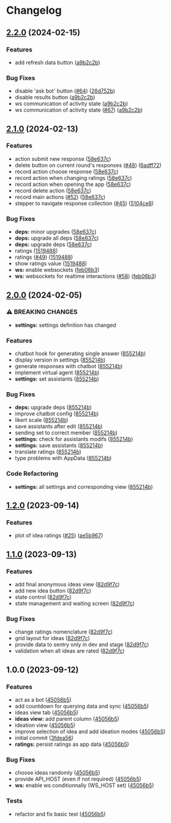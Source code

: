 # Changelog

## [2.2.0](https://github.com/graasp/graasp-app-collaborative-ideation/compare/v2.1.0...v2.2.0) (2024-02-15)


### Features

* add refresh data button ([a9b2c2b](https://github.com/graasp/graasp-app-collaborative-ideation/commit/a9b2c2b94069fac4a4f9713465f4a78e6bdcb83f))


### Bug Fixes

* disable 'ask bot' button ([#64](https://github.com/graasp/graasp-app-collaborative-ideation/issues/64)) ([26d752b](https://github.com/graasp/graasp-app-collaborative-ideation/commit/26d752b14618c0e226ea775489f4725907b1494b))
* disable results button ([a9b2c2b](https://github.com/graasp/graasp-app-collaborative-ideation/commit/a9b2c2b94069fac4a4f9713465f4a78e6bdcb83f))
* ws communication of activity state ([a9b2c2b](https://github.com/graasp/graasp-app-collaborative-ideation/commit/a9b2c2b94069fac4a4f9713465f4a78e6bdcb83f))
* ws communication of activity state ([#67](https://github.com/graasp/graasp-app-collaborative-ideation/issues/67)) ([a9b2c2b](https://github.com/graasp/graasp-app-collaborative-ideation/commit/a9b2c2b94069fac4a4f9713465f4a78e6bdcb83f))

## [2.1.0](https://github.com/graasp/graasp-app-collaborative-ideation/compare/v2.0.0...v2.1.0) (2024-02-13)


### Features

* action submit new response ([58e637c](https://github.com/graasp/graasp-app-collaborative-ideation/commit/58e637c56b92fe30ac244e6ca709dfa242cfdd34))
* delete button on current round's responses ([#48](https://github.com/graasp/graasp-app-collaborative-ideation/issues/48)) ([6adff72](https://github.com/graasp/graasp-app-collaborative-ideation/commit/6adff72783bc7935d994db64e38e9e6de7430417))
* record action choose response ([58e637c](https://github.com/graasp/graasp-app-collaborative-ideation/commit/58e637c56b92fe30ac244e6ca709dfa242cfdd34))
* record action when changing ratings ([58e637c](https://github.com/graasp/graasp-app-collaborative-ideation/commit/58e637c56b92fe30ac244e6ca709dfa242cfdd34))
* record action when opening the app ([58e637c](https://github.com/graasp/graasp-app-collaborative-ideation/commit/58e637c56b92fe30ac244e6ca709dfa242cfdd34))
* record delete action ([58e637c](https://github.com/graasp/graasp-app-collaborative-ideation/commit/58e637c56b92fe30ac244e6ca709dfa242cfdd34))
* record main actions ([#52](https://github.com/graasp/graasp-app-collaborative-ideation/issues/52)) ([58e637c](https://github.com/graasp/graasp-app-collaborative-ideation/commit/58e637c56b92fe30ac244e6ca709dfa242cfdd34))
* stepper to navigate response collection ([#45](https://github.com/graasp/graasp-app-collaborative-ideation/issues/45)) ([5104ce8](https://github.com/graasp/graasp-app-collaborative-ideation/commit/5104ce86ca2ae42dfe005bae25e71da34e1b946a))


### Bug Fixes

* **deps:** minor upgrades ([58e637c](https://github.com/graasp/graasp-app-collaborative-ideation/commit/58e637c56b92fe30ac244e6ca709dfa242cfdd34))
* **deps:** upgrade all deps ([58e637c](https://github.com/graasp/graasp-app-collaborative-ideation/commit/58e637c56b92fe30ac244e6ca709dfa242cfdd34))
* **deps:** upgrade deps ([58e637c](https://github.com/graasp/graasp-app-collaborative-ideation/commit/58e637c56b92fe30ac244e6ca709dfa242cfdd34))
* ratings ([1519488](https://github.com/graasp/graasp-app-collaborative-ideation/commit/15194880310305c8a6ac0d841cf34913efca8d31))
* ratings ([#49](https://github.com/graasp/graasp-app-collaborative-ideation/issues/49)) ([1519488](https://github.com/graasp/graasp-app-collaborative-ideation/commit/15194880310305c8a6ac0d841cf34913efca8d31))
* show ratings value ([1519488](https://github.com/graasp/graasp-app-collaborative-ideation/commit/15194880310305c8a6ac0d841cf34913efca8d31))
* **ws:** enable websockets ([feb06b3](https://github.com/graasp/graasp-app-collaborative-ideation/commit/feb06b3a0188dc88463a2cff3b5c43b75fe18eec))
* **ws:** websockets for realtime interactions ([#58](https://github.com/graasp/graasp-app-collaborative-ideation/issues/58)) ([feb06b3](https://github.com/graasp/graasp-app-collaborative-ideation/commit/feb06b3a0188dc88463a2cff3b5c43b75fe18eec))

## [2.0.0](https://github.com/graasp/graasp-app-collaborative-ideation/compare/v1.2.0...v2.0.0) (2024-02-05)


### ⚠ BREAKING CHANGES

* **settings:** settings definition has changed

### Features

* chatbot hook for generating single answer ([855214b](https://github.com/graasp/graasp-app-collaborative-ideation/commit/855214b5a2c1eff958e8f7a7f4b2dd3c4a2d096f))
* display version in settings ([855214b](https://github.com/graasp/graasp-app-collaborative-ideation/commit/855214b5a2c1eff958e8f7a7f4b2dd3c4a2d096f))
* generate responses with chatbot ([855214b](https://github.com/graasp/graasp-app-collaborative-ideation/commit/855214b5a2c1eff958e8f7a7f4b2dd3c4a2d096f))
* implement virtual agent ([855214b](https://github.com/graasp/graasp-app-collaborative-ideation/commit/855214b5a2c1eff958e8f7a7f4b2dd3c4a2d096f))
* **settings:** set assistants ([855214b](https://github.com/graasp/graasp-app-collaborative-ideation/commit/855214b5a2c1eff958e8f7a7f4b2dd3c4a2d096f))


### Bug Fixes

* **deps:** upgrade deps ([855214b](https://github.com/graasp/graasp-app-collaborative-ideation/commit/855214b5a2c1eff958e8f7a7f4b2dd3c4a2d096f))
* improve chatbot config ([855214b](https://github.com/graasp/graasp-app-collaborative-ideation/commit/855214b5a2c1eff958e8f7a7f4b2dd3c4a2d096f))
* likert scale ([855214b](https://github.com/graasp/graasp-app-collaborative-ideation/commit/855214b5a2c1eff958e8f7a7f4b2dd3c4a2d096f))
* save assistants after edit ([855214b](https://github.com/graasp/graasp-app-collaborative-ideation/commit/855214b5a2c1eff958e8f7a7f4b2dd3c4a2d096f))
* sending set to correct member ([855214b](https://github.com/graasp/graasp-app-collaborative-ideation/commit/855214b5a2c1eff958e8f7a7f4b2dd3c4a2d096f))
* **settings:** check for assistants modifs ([855214b](https://github.com/graasp/graasp-app-collaborative-ideation/commit/855214b5a2c1eff958e8f7a7f4b2dd3c4a2d096f))
* **settings:** save assistants ([855214b](https://github.com/graasp/graasp-app-collaborative-ideation/commit/855214b5a2c1eff958e8f7a7f4b2dd3c4a2d096f))
* translate ratings ([855214b](https://github.com/graasp/graasp-app-collaborative-ideation/commit/855214b5a2c1eff958e8f7a7f4b2dd3c4a2d096f))
* type problems with AppData ([855214b](https://github.com/graasp/graasp-app-collaborative-ideation/commit/855214b5a2c1eff958e8f7a7f4b2dd3c4a2d096f))


### Code Refactoring

* **settings:** all settings and corresponding view ([855214b](https://github.com/graasp/graasp-app-collaborative-ideation/commit/855214b5a2c1eff958e8f7a7f4b2dd3c4a2d096f))

## [1.2.0](https://github.com/graasp/graasp-app-collaborative-ideation/compare/v1.1.0...v1.2.0) (2023-09-14)


### Features

* plot of idea ratings ([#25](https://github.com/graasp/graasp-app-collaborative-ideation/issues/25)) ([ae5b967](https://github.com/graasp/graasp-app-collaborative-ideation/commit/ae5b967c71e2fe850135feecc8d72ef17c2bacb9))

## [1.1.0](https://github.com/graasp/graasp-app-collaborative-ideation/compare/v1.0.0...v1.1.0) (2023-09-13)


### Features

* add final anonymous ideas view ([82d9f7c](https://github.com/graasp/graasp-app-collaborative-ideation/commit/82d9f7cb0121efe5fcc4d2d4c19e87647600e1e2))
* add new idea button ([82d9f7c](https://github.com/graasp/graasp-app-collaborative-ideation/commit/82d9f7cb0121efe5fcc4d2d4c19e87647600e1e2))
* state control ([82d9f7c](https://github.com/graasp/graasp-app-collaborative-ideation/commit/82d9f7cb0121efe5fcc4d2d4c19e87647600e1e2))
* state management and waiting screen ([82d9f7c](https://github.com/graasp/graasp-app-collaborative-ideation/commit/82d9f7cb0121efe5fcc4d2d4c19e87647600e1e2))


### Bug Fixes

* change ratings nomenclature ([82d9f7c](https://github.com/graasp/graasp-app-collaborative-ideation/commit/82d9f7cb0121efe5fcc4d2d4c19e87647600e1e2))
* grid layout for ideas ([82d9f7c](https://github.com/graasp/graasp-app-collaborative-ideation/commit/82d9f7cb0121efe5fcc4d2d4c19e87647600e1e2))
* provide data to sentry only in dev and stage ([82d9f7c](https://github.com/graasp/graasp-app-collaborative-ideation/commit/82d9f7cb0121efe5fcc4d2d4c19e87647600e1e2))
* validation when all ideas are rated ([82d9f7c](https://github.com/graasp/graasp-app-collaborative-ideation/commit/82d9f7cb0121efe5fcc4d2d4c19e87647600e1e2))

## 1.0.0 (2023-09-12)


### Features

* act as a bot ([45056b5](https://github.com/graasp/graasp-app-collaborative-ideation/commit/45056b53331cef99465478bbbecb97489f10d9ad))
* add countdown for querying data and sync ([45056b5](https://github.com/graasp/graasp-app-collaborative-ideation/commit/45056b53331cef99465478bbbecb97489f10d9ad))
* ideas view tab ([45056b5](https://github.com/graasp/graasp-app-collaborative-ideation/commit/45056b53331cef99465478bbbecb97489f10d9ad))
* **ideas view:** add parent column ([45056b5](https://github.com/graasp/graasp-app-collaborative-ideation/commit/45056b53331cef99465478bbbecb97489f10d9ad))
* ideation view ([45056b5](https://github.com/graasp/graasp-app-collaborative-ideation/commit/45056b53331cef99465478bbbecb97489f10d9ad))
* improve selection of idea and add ideation modes ([45056b5](https://github.com/graasp/graasp-app-collaborative-ideation/commit/45056b53331cef99465478bbbecb97489f10d9ad))
* initial commit ([3fdea56](https://github.com/graasp/graasp-app-collaborative-ideation/commit/3fdea56ce14a9a05b5e077742d73782243dd6e6e))
* **ratings:** persist ratings as app data ([45056b5](https://github.com/graasp/graasp-app-collaborative-ideation/commit/45056b53331cef99465478bbbecb97489f10d9ad))


### Bug Fixes

* choose ideas randomly ([45056b5](https://github.com/graasp/graasp-app-collaborative-ideation/commit/45056b53331cef99465478bbbecb97489f10d9ad))
* provide API_HOST (even if not required) ([45056b5](https://github.com/graasp/graasp-app-collaborative-ideation/commit/45056b53331cef99465478bbbecb97489f10d9ad))
* **ws:** enable ws conditionnally (WS_HOST set) ([45056b5](https://github.com/graasp/graasp-app-collaborative-ideation/commit/45056b53331cef99465478bbbecb97489f10d9ad))


### Tests

* refactor and fix basic test ([45056b5](https://github.com/graasp/graasp-app-collaborative-ideation/commit/45056b53331cef99465478bbbecb97489f10d9ad))
